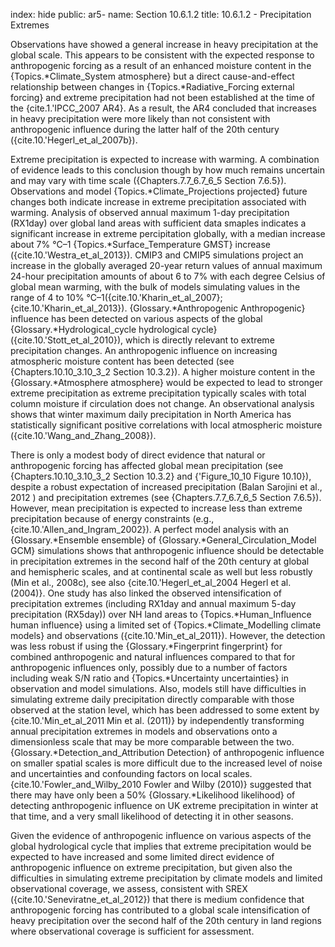 index: hide
public: ar5-
name: Section 10.6.1.2
title: 10.6.1.2 - Precipitation Extremes

Observations have showed a general increase in heavy precipitation at the global scale. This appears to be consistent with the expected response to anthropogenic forcing as a result of an enhanced moisture content in the {Topics.*Climate_System atmosphere} but a direct cause-and-effect relationship between changes in {Topics.*Radiative_Forcing external forcing} and extreme precipitation had not been established at the time of the {cite.1.'IPCC_2007 AR4}. As a result, the AR4 concluded that increases in heavy precipitation were more likely than not consistent with anthropogenic influence during the latter half of the 20th century ({cite.10.'Hegerl_et_al_2007b}).

Extreme precipitation is expected to increase with warming. A combination of evidence leads to this conclusion though by how much remains uncertain and may vary with time scale ({Chapters.7.7_6.7_6_5 Section 7.6.5}). Observations and model {Topics.*Climate_Projections projected} future changes both indicate increase in extreme precipitation associated with warming. Analysis of observed annual maximum 1-day precipitation (RX1day) over global land areas with sufficient data smaples indicates a significant increase in extreme percipitation globally, with a median increase about 7% °C–1 {Topics.*Surface_Temperature GMST} increase ({cite.10.'Westra_et_al_2013}). CMIP3 and CMIP5 simulations project an increase in the globally averaged 20-year return values of annual maximum 24-hour precipitation amounts of about 6 to 7% with each degree Celsius of global mean warming, with the bulk of models simulating values in the range of 4 to 10% °C–1({cite.10.'Kharin_et_al_2007}; {cite.10.'Kharin_et_al_2013}). {Glossary.*Anthropogenic Anthropogenic} influence has been detected on various aspects of the global {Glossary.*Hydrological_cycle hydrological cycle} ({cite.10.'Stott_et_al_2010}), which is directly relevant to extreme precipitation changes. An anthropogenic influence on increasing atmospheric moisture content has been detected (see {Chapters.10.10_3.10_3_2 Section 10.3.2}). A higher moisture content in the {Glossary.*Atmosphere atmosphere} would be expected to lead to stronger extreme precipitation as extreme precipitation typically scales with total column moisture if circulation does not change. An observational analysis shows that winter maximum daily precipitation in North America has statistically significant positive correlations with local atmospheric moisture ({cite.10.'Wang_and_Zhang_2008}).

There is only a modest body of direct evidence that natural or anthropogenic forcing has affected global mean precipitation (see {Chapters.10.10_3.10_3_2 Section 10.3.2} and {'Figure_10_10 Figure 10.10}), despite a robust expectation of increased precipitation (Balan Sarojini et al., 2012 ) and precipitation extremes (see {Chapters.7.7_6.7_6_5 Section 7.6.5}). However, mean precipitation is expected to increase less than extreme precipitation because of energy constraints (e.g., {cite.10.'Allen_and_Ingram_2002}). A perfect model analysis with an {Glossary.*Ensemble ensemble} of {Glossary.*General_Circulation_Model GCM} simulations shows that anthropogenic influence should be detectable in precipitation extremes in the second half of the 20th century at global and hemispheric scales, and at continental scale as well but less robustly (Min et al., 2008c), see also {cite.10.'Hegerl_et_al_2004 Hegerl et al. (2004)}. One study has also linked the observed intensification of precipitation extremes (including RX1day and annual maximum 5-day precipitation (RX5day)) over NH land areas to {Topics.*Human_Influence human influence} using a limited set of {Topics.*Climate_Modelling climate models} and observations ({cite.10.'Min_et_al_2011}). However, the detection was less robust if using the {Glossary.*Fingerprint fingerprint} for combined anthropogenic and natural influences compared to that for anthropogenic influences only, possibly due to a number of factors including weak S/N ratio and {Topics.*Uncertainty uncertainties} in observation and model simulations. Also, models still have difficulties in simulating extreme daily precipitation directly comparable with those observed at the station level, which has been addressed to some extent by {cite.10.'Min_et_al_2011 Min et al. (2011)} by independently transforming annual precipitation extremes in models and observations onto a dimensionless scale that may be more comparable between the two. {Glossary.*Detection_and_Attribution Detection} of anthropogenic influence on smaller spatial scales is more difficult due to the increased level of noise and uncertainties and confounding factors on local scales. {cite.10.'Fowler_and_Wilby_2010 Fowler and Wilby (2010)} suggested that there may have only been a 50% {Glossary.*Likelihood likelihood} of detecting anthropogenic influence on UK extreme precipitation in winter at that time, and a very small likelihood of detecting it in other seasons.

Given the evidence of anthropogenic influence on various aspects of the global hydrological cycle that implies that extreme precipitation would be expected to have increased and some limited direct evidence of anthropogenic influence on extreme precipitation, but given also the difficulties in simulating extreme precipitation by climate models and limited observational coverage, we assess, consistent with SREX ({cite.10.'Seneviratne_et_al_2012}) that there is medium confidence that anthropogenic forcing has contributed to a global scale intensification of heavy precipitation over the second half of the 20th century in land regions where observational coverage is sufficient for assessment.
